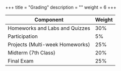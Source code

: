 +++
title = "Grading"
description = ""
weight = 6
+++


| Component                         | Weight |
|-----------------------------------|--------|
| Homeworks and Labs and Quizzes    | 30%    |
| Participation                     | 5%     |
| Projects (Multi-week Homeworks)   | 25%    |
| Midterm (7th Class)               | 20%    |
| Final Exam                        | 25%    |
